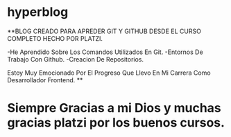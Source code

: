 # hyperblog

\*\*BLOG CREADO PARA APREDER GIT Y GITHUB DESDE EL CURSO COMPLETO HECHO POR PLATZI.

-He Aprendido Sobre Los Comandos Utilizados En Git.
-Entornos De Trabajo Con Github.
-Creacion De Repositorios.

Estoy Muy Emocionado Por El Progreso Que Llevo En Mi Carrera
Como Desarrollador Frontend. \*\*

# Siempre Gracias a mi Dios y muchas gracias platzi por los buenos cursos.
